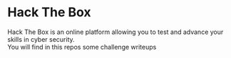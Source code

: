 # Hack The Box
Hack The Box is an online platform allowing you to test and advance your skills in cyber security.<br>
You will find in this repos some challenge writeups
